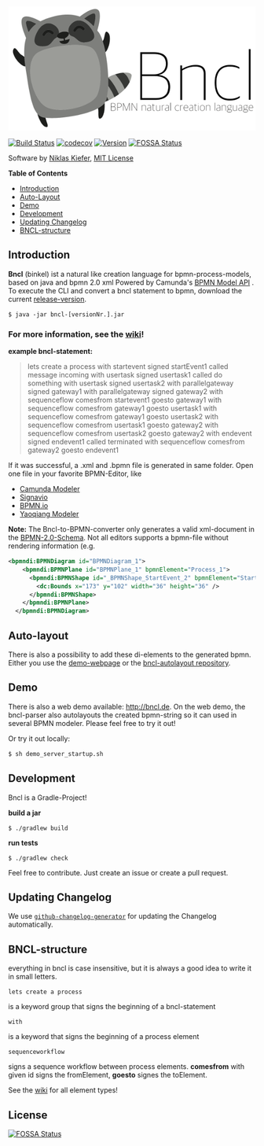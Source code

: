 ![alt text](logo1.png)

[![Build Status](https://travis-ci.org/pinussilvestrus/bncl.svg?branch=master)](https://travis-ci.org/pinussilvestrus/bncl) [![codecov](https://codecov.io/gh/pinussilvestrus/bncl/branch/develop/graph/badge.svg)](https://codecov.io/gh/pinussilvestrus/bncl)
[![Version](https://img.shields.io/github/release/pinussilvestrus/bncl.svg)](https://github.com/pinussilvestrus/bncl/releases) [![FOSSA Status](https://app.fossa.io/api/projects/git%2Bgithub.com%2Fpinussilvestrus%2Fbncl.svg?type=shield)](https://app.fossa.io/projects/git%2Bgithub.com%2Fpinussilvestrus%2Fbncl?ref=badge_shield)

Software by [Niklas Kiefer](https://www.niklaskiefer.de/), [MIT License](https://github.com/pinussilvestrus/bncl/blob/develop/LICENSE)

**Table of Contents**

- [Introduction](#introduction)
- [Auto-Layout](#autolayout)
- [Demo](#demo)
- [Development](#development)
- [Updating Changelog](#updating-changelog)
- [BNCL-structure](#bncl-structure)

## Introduction

**Bncl** (binkel) ist a natural like creation language for bpmn-process-models, based on java and bpmn 2.0 xml
Powered by Camunda's [BPMN Model API](https://github.com/camunda/camunda-bpmn-model) .
To execute the CLI and convert a bncl statement to bpmn, download the current [release-version](https://github.com/pinussilvestrus/bncl/releases).

```shell
$ java -jar bncl-[versionNr.].jar
```


### For more information, see the [wiki](https://github.com/pinussilvestrus/bncl/wiki)!

**example bncl-statement:**

> lets create a process with startevent signed startEvent1 called message incoming with usertask signed usertask1 called do something with usertask signed usertask2 with parallelgateway signed gateway1 with parallelgateway signed gateway2 with sequenceflow comesfrom startevent1 goesto gateway1 with sequenceflow comesfrom gateway1 goesto usertask1 with sequenceflow comesfrom gateway1 goesto usertask2 with sequenceflow comesfrom usertask1 goesto gateway2 with sequenceflow comesfrom usertask2 goesto gateway2 with endevent signed endevent1 called terminated with sequenceflow comesfrom gateway2 goesto endevent1


If it was successful, a .xml and .bpmn file is generated in same folder. Open one file in your favorite BPMN-Editor, like
 - [Camunda Modeler](https://camunda.org/bpmn/tool/)
 - [Signavio](http://www.signavio.com/)
 - [BPMN.io](https://bpmn.io/)
 - [Yaoqiang Modeler](https://sourceforge.net/projects/bpmn/)

**Note:** The Bncl-to-BPMN-converter only generates a valid xml-document in the [BPMN-2.0-Schema](http://activiti.org/userguide/index.html#whatIsBpmn).
Not all editors supports a bpmn-file without rendering information (e.g.

```xml
<bpmndi:BPMNDiagram id="BPMNDiagram_1">
    <bpmndi:BPMNPlane id="BPMNPlane_1" bpmnElement="Process_1">
      <bpmndi:BPMNShape id="_BPMNShape_StartEvent_2" bpmnElement="StartEvent_1">
        <dc:Bounds x="173" y="102" width="36" height="36" />
      </bpmndi:BPMNShape>
    </bpmndi:BPMNPlane>
  </bpmndi:BPMNDiagram>
```

## Auto-layout

There is also a possibility to add these di-elements to the generated bpmn. Either you use the [demo-webpage](#demo) or the [bncl-autolayout repository](https://github.com/pinussilvestrus/bncl-autolayout).

## Demo

There is also a web demo available: http://bncl.de. On the web demo, the bncl-parser also autolayouts the created bpmn-string so it can used in several BPMN modeler. Please feel free to try it out!

Or try it out locally:
```sh
$ sh demo_server_startup.sh
```

## Development

Bncl is a Gradle-Project!

**build a jar**
```shell
$ ./gradlew build
```

**run tests**
```shell
$ ./gradlew check
```

Feel free to contribute. Just create an issue or create a pull request.

## Updating Changelog

We use [`github-changelog-generator`](https://github.com/github-changelog-generator/github-changelog-generator) for updating the Changelog automatically.

## BNCL-structure

everything in bncl is case insensitive, but it is always a good idea to write it in small letters.

    lets create a process

  is a keyword group that signs the beginning of a bncl-statement

	with

is a keyword that signs the beginning of a process element

    sequenceworkflow

signs a sequence workflow between process elements. **comesfrom** with given id signs the fromElement, **goesto** signes the toElement.

See the [wiki](https://github.com/pinussilvestrus/bncl/wiki) for all element types!


## License
[![FOSSA Status](https://app.fossa.io/api/projects/git%2Bgithub.com%2Fpinussilvestrus%2Fbncl.svg?type=large)](https://app.fossa.io/projects/git%2Bgithub.com%2Fpinussilvestrus%2Fbncl?ref=badge_large)
